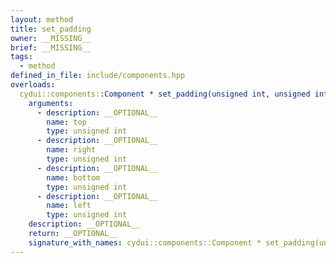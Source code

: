 ```yaml
---
layout: method
title: set_padding
owner: __MISSING__
brief: __MISSING__
tags:
  - method
defined_in_file: include/components.hpp
overloads:
  cydui::components::Component * set_padding(unsigned int, unsigned int, unsigned int, unsigned int):
    arguments:
      - description: __OPTIONAL__
        name: top
        type: unsigned int
      - description: __OPTIONAL__
        name: right
        type: unsigned int
      - description: __OPTIONAL__
        name: bottom
        type: unsigned int
      - description: __OPTIONAL__
        name: left
        type: unsigned int
    description: __OPTIONAL__
    return: __OPTIONAL__
    signature_with_names: cydui::components::Component * set_padding(unsigned int top, unsigned int right, unsigned int bottom, unsigned int left)
---
```

